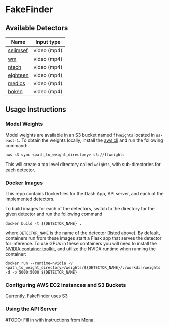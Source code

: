 # FakeFinder

## Available Detectors

| Name      | Input type |
| ----------- | ----------- |
| [selimsef](https://github.com/IQTLabs/FakeFinder/tree/main/detectors/selimsef)      | video (mp4)       |
| [wm](https://github.com/IQTLabs/FakeFinder/tree/main/detectors/wm)   | video (mp4)        |
| [ntech](https://github.com/IQTLabs/FakeFinder/tree/main/detectors/ntech)   | video (mp4)        |
| [eighteen](https://github.com/IQTLabs/FakeFinder/tree/main/detectors/eighteen)   | video (mp4)        |
| [medics](https://github.com/IQTLabs/FakeFinder/tree/main/detectors/medics)   | video (mp4)        |
| [boken](https://github.com/IQTLabs/FakeFinder/tree/main/detectors/boken)   | video (mp4)        |

## Usage Instructions

### Model Weights

Model weights are available in an S3 bucket named `ffweights` located in `us-east-1`.  To obtain the weights locally, install the [aws cli](https://docs.aws.amazon.com/cli/latest/userguide/install-cliv2.html) and run the following command:

```
aws s3 sync <path_to_weight_directory> s3://ffweights
```
This will create a top level directory called `weights`, with sub-directories for each detector.
### Docker Images

This repo contains Dockerfiles for the Dash App, API server, and each of the implemented detectors.  

To build images for each of the detectors, switch to the directory for the given detector and run the following command
```
docker build -t ${DETECTOR_NAME} .
``` 
where `DETECTOR_NAME` is the name of the detector (listed above).  By default, containers run from these images start a Flask app that serves the detector for inference.  To use GPUs in these containers you will need to install the [NVIDIA container toolkit](https://docs.nvidia.com/datacenter/cloud-native/container-toolkit/install-guide.html#docker), and utilize the NVIDA runtime when running the container:

```
docker run --runtime=nvidia -v <path_to_weight_directory>/weights/${DETECTOR_NAME}/:/workdir/weights  -d -p 5000:5000 ${DETECTOR_NAME}
```
### Configuring AWS EC2 instances and S3 Buckets

Currently, FakeFinder uses S3

### Using the API Server
#TODO:  Fill in with instructions from Mona.